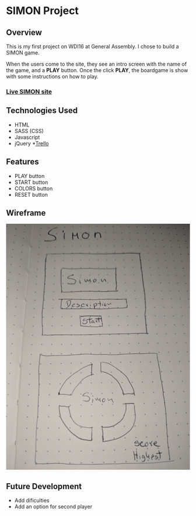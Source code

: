 # SIMON Project

## Overview

This is my first project on WDI16 at General Assembly. I chose to build a SIMON game.

When the users come to the site, they see an intro screen with the name of the game, and a **PLAY** button. Once the click **PLAY**, the boardgame is show with some instructions on how to play.

### [Live SIMON site](http://google.com)

## Technologies Used

* HTML
* SASS (CSS)
* Javascript
* jQuery
*[Trello](https://trello.com/b/VgpSnPdU/simon)

## Features

* PLAY button
* START button
* COLORS button
* RESET button

## Wireframe

![Image of the wireframe](https://github.com/Tilingo/SIMON/blob/master/img/wireframeSimon.jpg)

## Future Development

* Add dificulties
* Add an option for second player